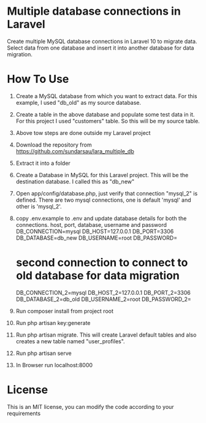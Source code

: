 # Multiple database connections in Laravel
Create multiple MySQL database connections in Laravel 10 to migrate data. Select data from one database and insert it into another database for data migration.

# How To Use
1) Create a MySQL database from which you want to extract data. For this example, I used "db_old" as my source database. 
2) Create a table in the above database and populate some test data in it. For this project I used "customers" table. So this will be my source table.
3) Above tow steps are done outside my Laravel project
4) Download the repository from https://github.com/sundarsau/lara_multiple_db
5) Extract it into a folder
6) Create a Database in MySQL for this Laravel project. This will be the destination database. I called this as "db_new"
7) Open app/config/database.php, just verify that connection "mysql_2" is defined. There are two mysql connections, one is default 'mysql' and other is 'mysql_2'.
8) copy .env.example to .env and update database details for both the connections. host, port, database, username and password   
    DB_CONNECTION=mysql
    DB_HOST=127.0.0.1
    DB_PORT=3306
    DB_DATABASE=db_new
    DB_USERNAME=root
    DB_PASSWORD=
    
    # second connection to connect to old database for data migration
    DB_CONNECTION_2=mysql
    DB_HOST_2=127.0.0.1
    DB_PORT_2=3306
    DB_DATABASE_2=db_old
    DB_USERNAME_2=root
    DB_PASSWORD_2=

9) Run composer install from project root
10) Run php artisan key:generate
11) Run php artisan migrate. This will create Laravel default tables and also creates a new table named "user_profiles". 
12) Run php artisan serve
13) In Browser run localhost:8000

# License
This is an MIT license, you can modify the code according to your requirements
